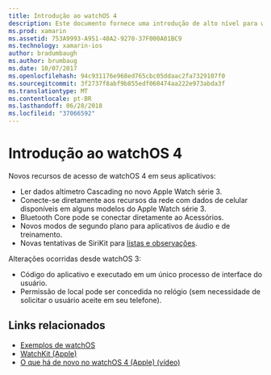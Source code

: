 ```yaml
---
title: Introdução ao watchOS 4
description: Este documento fornece uma introdução de alto nível para watchOS 4, que descreve os novos recursos que estão disponíveis para desenvolvedores do Xamarin.
ms.prod: xamarin
ms.assetid: 753A9993-A951-40A2-9270-37F000A01BC9
ms.technology: xamarin-ios
author: bradumbaugh
ms.author: brumbaug
ms.date: 10/07/2017
ms.openlocfilehash: 94c931176e968ed765cbc05ddaac2fa7329107f0
ms.sourcegitcommit: 3f2737f8abf9b855edf060474aa222e973abda3f
ms.translationtype: MT
ms.contentlocale: pt-BR
ms.lasthandoff: 06/28/2018
ms.locfileid: "37066592"
---
```

# <a name="introduction-to-watchos-4"></a>Introdução ao watchOS 4

Novos recursos de acesso de watchOS 4 em seus aplicativos:

* Ler dados altímetro Cascading no novo Apple Watch série 3.
* Conecte-se diretamente aos recursos da rede com dados de celular disponíveis em alguns modelos do Apple Watch série 3.
* Bluetooth Core pode se conectar diretamente ao Acessórios.
* Novos modos de segundo plano para aplicativos de áudio e de treinamento.
* Novas tentativas de SiriKit para [listas e observações](~/ios/platform/introduction-to-ios11/sirikit.md).

Alterações ocorridas desde watchOS 3:

* Código do aplicativo e executado em um único processo de interface do usuário.
* Permissão de local pode ser concedida no relógio (sem necessidade de solicitar o usuário aceite em seu telefone).

## <a name="related-links"></a>Links relacionados

* [Exemplos de watchOS](https://developer.xamarin.com/samples/watchos/all/)
* [WatchKit (Apple)](https://developer.apple.com/documentation/watchkit)
* [O que há de novo no watchOS 4 (Apple) (vídeo)](https://developer.apple.com/videos/play/wwdc2017/205/)
